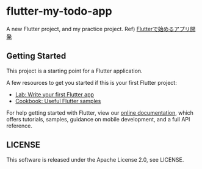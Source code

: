 # flutter-my-todo-app

A new Flutter project, and my practice project.
Ref) [Flutterで始めるアプリ開発](https://www.flutter-study.dev/)

## Getting Started

This project is a starting point for a Flutter application.

A few resources to get you started if this is your first Flutter project:

- [Lab: Write your first Flutter app](https://flutter.dev/docs/get-started/codelab)
- [Cookbook: Useful Flutter samples](https://flutter.dev/docs/cookbook)

For help getting started with Flutter, view our
[online documentation](https://flutter.dev/docs), which offers tutorials,
samples, guidance on mobile development, and a full API reference.

## LICENSE

This software is released under the Apache License 2.0, see LICENSE.
